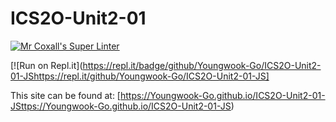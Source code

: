 # ICS2O-Unit2-01

[![Mr Coxall's Super Linter](https://github.com/Youngwook-Go/ICS2O-Unit2-01-JSrkflows/Mr%20Coxall's%20Super%20Linter/badge.svg)](https://github.com/Youngwook-Go/ICS2O-Unit2-01-JS/actions)

[![Run on Repl.it](https://repl.it/badge/github/Youngwook-Go/ICS2O-Unit2-01-JShttps://repl.it/github/Youngwook-Go/ICS2O-Unit2-01-JS]

This site can be found at: [https://Youngwook-Go.github.io/ICS2O-Unit2-01-JSttps://Youngwook-Go.github.io/ICS2O-Unit2-01-JS)
